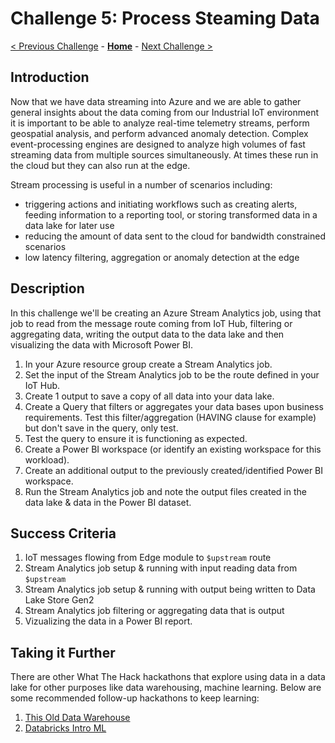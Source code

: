# Challenge 5: Process Steaming Data

[< Previous Challenge](./Challenge-04.md) - **[Home](../README.md)** - [Next Challenge >](./Challenge-06.md)

## Introduction

Now that we have data streaming into Azure and we are able to gather general insights about the data coming from our Industrial IoT environment it is important to be able to analyze real-time telemetry streams, perform geospatial analysis, and perform advanced anomaly detection. Complex event-processing engines are designed to analyze high volumes of fast streaming data from multiple sources simultaneously. At times these run in the cloud but they can also run at the edge.

Stream processing is useful in a number of scenarios including:

  - triggering actions and initiating workflows such as creating alerts, feeding information to a reporting tool, or storing transformed data in a data lake for later use
  - reducing the amount of data sent to the cloud for bandwidth constrained scenarios
  - low latency filtering, aggregation or anomaly detection at the edge

## Description
In this challenge we'll be creating an Azure Stream Analytics job, using that job to read from the message route coming from IoT Hub, filtering or aggregating data, writing the output data to the data lake and then visualizing the data with Microsoft Power BI.

1. In your Azure resource group create a Stream Analytics job.
2. Set the input of the Stream Analytics job to be the route defined in your IoT Hub.
3. Create 1 output to save a copy of all data into your data lake.
4. Create a Query that filters or aggregates your data bases upon business requirements. Test this filter/aggregation (HAVING clause for example) but don't save in the query, only test.
5. Test the query to ensure it is functioning as expected.
6. Create a Power BI workspace (or identify an existing workspace for this workload).
7. Create an additional output to the previously created/identified Power BI workspace.
8. Run the Stream Analytics job and note the output files created in the data lake & data in the Power BI dataset.

## Success Criteria

1. IoT messages flowing from Edge module to `$upstream` route
2. Stream Analytics job setup & running with input reading data from `$upstream`
3. Stream Analytics job setup & running with output being written to Data Lake Store Gen2
4. Stream Analytics job filtering or aggregating data that is output
5. Vizualizing the data in a Power BI report.

## Taking it Further

There are other What The Hack hackathons that explore using data in a data lake for other purposes like data warehousing, machine learning. Below are some recommended follow-up hackathons to keep learning:

1. [This Old Data Warehouse](https://github.com/microsoft/WhatTheHack/tree/master/019-ThisOldDataWarehouse)
2. [Databricks Intro ML](https://github.com/microsoft/WhatTheHack/tree/master/008-DatabricksIntroML)
